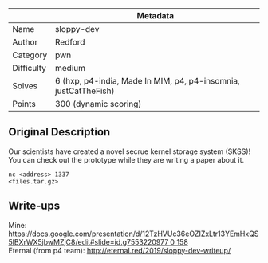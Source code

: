 |            | Metadata                                                        |
|------------|-----------------------------------------------------------------|
| Name       | sloppy-dev                                                      |
| Author     | Redford                                                         |
| Category   | pwn                                                             |
| Difficulty | medium                                                          |
| Solves     | 6 (hxp, p4-india, Made In MIM, p4, p4-insomnia, justCatTheFish) |
| Points     | 300 (dynamic scoring)                                           |


Original Description
--------------------

Our scientists have created a novel secrue kernel storage system (SKSS)!
You can check out the prototype while they are writing a paper about it.

`nc <address> 1337`<br>
`<files.tar.gz>`

Write-ups
---------

Mine: https://docs.google.com/presentation/d/12TzHVUc36eOZIZxLtr13YEmHxQS5lBXrWX5jbwMZjC8/edit#slide=id.g7553220977_0_158<br>
Eternal (from p4 team): http://eternal.red/2019/sloppy-dev-writeup/
